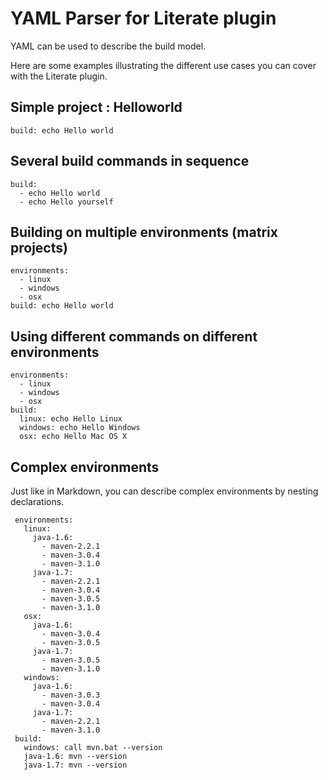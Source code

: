 # YAML Parser for Literate plugin

YAML can be used to describe the build model.

Here are some examples illustrating the different use cases you can cover with the Literate plugin.

## Simple project : Helloworld

    build: echo Hello world
    
## Several build commands in sequence

    build:
      - echo Hello world
      - echo Hello yourself
      
## Building on multiple environments (matrix projects)

    environments:
      - linux
      - windows
      - osx
    build: echo Hello world
     
## Using different commands on different environments

    environments:
      - linux
      - windows
      - osx
    build:
      linux: echo Hello Linux
      windows: echo Hello Windows
      osx: echo Hello Mac OS X
  
## Complex environments
 
 Just like in Markdown, you can describe complex environments by nesting declarations.
 
     environments:
       linux:
         java-1.6:
           - maven-2.2.1
           - maven-3.0.4
           - maven-3.1.0
         java-1.7:
           - maven-2.2.1
           - maven-3.0.4
           - maven-3.0.5
           - maven-3.1.0
       osx:
         java-1.6:
           - maven-3.0.4
           - maven-3.0.5
         java-1.7:
           - maven-3.0.5
           - maven-3.1.0
       windows:
         java-1.6:
           - maven-3.0.3
           - maven-3.0.4
         java-1.7:
           - maven-2.2.1
           - maven-3.1.0
     build:
       windows: call mvn.bat --version
       java-1.6: mvn --version
       java-1.7: mvn --version